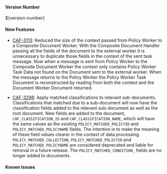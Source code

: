 
#### Version Number
${version-number}

#### New Features
- [CAF-3113](https://jira.autonomy.com/browse/CAF-3113): Reduced the size of the context passed from Policy Worker to a Composite Document Worker.
  With the Composite Document Handler passing all the fields of the document to the external worker it is unnecessary to duplicate those fields in the context of the sent task message. Now when a message is sent from Policy Worker to the Composite Document Worker the context only contains Policy Worker Task Data not found on the Document sent to the external worker. When the message returns to the Policy Worker the Policy Worker Task Document is reconstructed by reading from both the context and the Document Worker Document returned.

- [CAF-3298](https://jira.autonomy.com/browse/CAF-3298): Apply matched classifications to relevant sub-documents.
  Classifications that matched due to a sub-document will now have the classification fields added to the relevant sub-document as well as the root document. New fields are added to the document, `CAF_CLASSIFICATION_ID` and `CAF_CLASSIFICATION_NAME`, which will have the same values as the existing `POLICY_MATCHED_POLICYID` and `POLICY_MATCHED_POLICYNAME` fields. The intention is to make the meaning of these field values clearer in the context of data processing. `POLICY_MATCHED_COLLECTION`, `POLICY_MATCHED_POLICYID` and `POLICY_MATCHED_POLICYNAME` are considered deprecated and liable for removal in a future release. The `POLICY_MATCHED_CONDITION_` fields are no longer added to documents.

#### Known Issues
